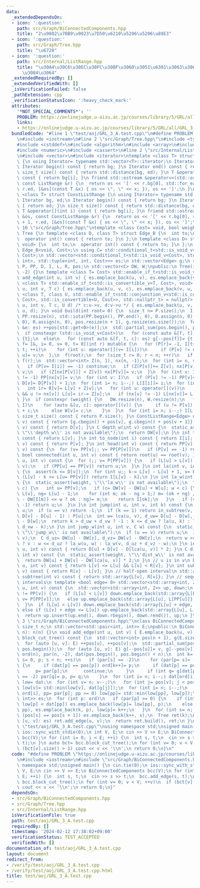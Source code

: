 ```yaml
---
data:
  _extendedDependsOn:
  - icon: ':question:'
    path: src/Graph/BiConnectedComponents.hpp
    title: "2\u9802\u70B9\u9023\u7D50\u6210\u5206\u5206\u89E3"
  - icon: ':question:'
    path: src/Graph/Tree.hpp
    title: "\u6728"
  - icon: ':question:'
    path: src/Internal/ListRange.hpp
    title: "\u30A4\u30C6\u30EC\u30FC\u30BF\u3060\u3051\u6301\u3063\u3066\u304A\u304F\
      \u3084\u3064"
  _extendedRequiredBy: []
  _extendedVerifiedWith: []
  _isVerificationFailed: false
  _pathExtension: cpp
  _verificationStatusIcon: ':heavy_check_mark:'
  attributes:
    '*NOT_SPECIAL_COMMENTS*': ''
    PROBLEM: https://onlinejudge.u-aizu.ac.jp/courses/library/5/GRL/all/GRL_3_A
    links:
    - https://onlinejudge.u-aizu.ac.jp/courses/library/5/GRL/all/GRL_3_A
  bundledCode: "#line 1 \"test/aoj/GRL_3_A.test.cpp\"\n#define PROBLEM \"https://onlinejudge.u-aizu.ac.jp/courses/library/5/GRL/all/GRL_3_A\"\
    \n#include <iostream>\n#line 2 \"src/Graph/Tree.hpp\"\n#include <type_traits>\n\
    #include <cstddef>\n#include <algorithm>\n#include <array>\n#include <tuple>\n\
    #include <numeric>\n#include <cassert>\n#line 2 \"src/Internal/ListRange.hpp\"\
    \n#include <vector>\n#include <iterator>\ntemplate <class T> struct ListRange\
    \ {\n using Iterator= typename std::vector<T>::iterator;\n Iterator bg, ed;\n\
    \ Iterator begin() const { return bg; }\n Iterator end() const { return ed; }\n\
    \ size_t size() const { return std::distance(bg, ed); }\n T &operator[](int i)\
    \ const { return bg[i]; }\n friend std::ostream &operator<<(std::ostream &os,\
    \ const ListRange &r) {\n  return os << '[' << r.bg[0], std::for_each(r.bg + 1,\
    \ r.ed, [&os](const T &x) { os << \", \" << x; }), os << ']';\n }\n};\ntemplate\
    \ <class T> struct ConstListRange {\n using Iterator= typename std::vector<T>::const_iterator;\n\
    \ Iterator bg, ed;\n Iterator begin() const { return bg; }\n Iterator end() const\
    \ { return ed; }\n size_t size() const { return std::distance(bg, ed); }\n const\
    \ T &operator[](int i) const { return bg[i]; }\n friend std::ostream &operator<<(std::ostream\
    \ &os, const ConstListRange &r) {\n  return os << '[' << r.bg[0], std::for_each(r.bg\
    \ + 1, r.ed, [&os](const T &x) { os << \", \" << x; }), os << ']';\n }\n};\n#line\
    \ 10 \"src/Graph/Tree.hpp\"\ntemplate <class Cost= void, bool weight= false> class\
    \ Tree {\n template <class D, class T> struct Edge_B {\n  int to;\n  T cost;\n\
    \  operator int() const { return to; }\n };\n template <class D> struct Edge_B<D,\
    \ void> {\n  int to;\n  operator int() const { return to; }\n };\n using Edge=\
    \ Edge_B<void, Cost>;\n using C= std::conditional_t<std::is_void_v<Cost>, std::nullptr_t,\
    \ Cost>;\n std::vector<std::conditional_t<std::is_void_v<Cost>, std::pair<int,\
    \ int>, std::tuple<int, int, Cost>>> es;\n std::vector<Edge> g;\n std::vector<int>\
    \ P, PP, D, I, L, R, pos;\n std::vector<C> DW, W;\npublic:\n Tree(int n): P(n,\
    \ -2) {}\n template <class T= Cost> std::enable_if_t<std::is_void_v<T>, void>\
    \ add_edge(int u, int v) { es.emplace_back(u, v), es.emplace_back(v, u); }\n template\
    \ <class T> std::enable_if_t<std::is_convertible_v<T, Cost>, void> add_edge(int\
    \ u, int v, T c) { es.emplace_back(u, v, c), es.emplace_back(v, u, c); }\n template\
    \ <class T, class U, std::enable_if_t<std::conjunction_v<std::is_convertible<T,\
    \ Cost>, std::is_convertible<U, Cost>>, std::nullptr_t> = nullptr> void add_edge(int\
    \ u, int v, T c, U d) /* c:u->v, d:v->u */ { es.emplace_back(u, v, c), es.emplace_back(v,\
    \ u, d); }\n void build(int root= 0) {\n  size_t n= P.size();\n  I.resize(n),\
    \ PP.resize(n), std::iota(PP.begin(), PP.end(), 0), D.assign(n, 0), L.assign(n,\
    \ 0), R.assign(n, 0), pos.resize(n + 1), g.resize(es.size());\n  for (const auto\
    \ &e: es) ++pos[std::get<0>(e)];\n  std::partial_sum(pos.begin(), pos.end(), pos.begin());\n\
    \  if constexpr (std::is_void_v<Cost>)\n   for (const auto &[f, t]: es) g[--pos[f]]=\
    \ {t};\n  else\n   for (const auto &[f, t, c]: es) g[--pos[f]]= {t, c};\n  auto\
    \ f= [&, i= 0, v= 0, t= 0](int r) mutable {\n   for (P[r]= -1, I[t++]= r; i <\
    \ t; ++i)\n    for (int u: operator[](v= I[i]))\n     if (P[v] != u) P[I[t++]=\
    \ u]= v;\n  };\n  f(root);\n  for (size_t r= 0; r < n; ++r)\n   if (P[r] == -2)\
    \ f(r);\n  std::vector<int> Z(n, 1), nx(n, -1);\n  for (int i= n, v; i--;) {\n\
    \   if (P[v= I[i]] == -1) continue;\n   if (Z[P[v]]+= Z[v]; nx[P[v]] == -1) nx[P[v]]=\
    \ v;\n   if (Z[nx[P[v]]] < Z[v]) nx[P[v]]= v;\n  }\n  for (int v: I)\n   if (nx[v]\
    \ != -1) PP[nx[v]]= v;\n  for (int v: I)\n   if (P[v] != -1) PP[v]= PP[PP[v]],\
    \ D[v]= D[P[v]] + 1;\n  for (int i= n; i--;) L[I[i]]= i;\n  for (int v: I) {\n\
    \   int ir= R[v]= L[v] + Z[v];\n   for (int u: operator[](v))\n    if (u != P[v]\
    \ && u != nx[v]) L[u]= ir-= Z[u];\n   if (nx[v] != -1) L[nx[v]]= L[v] + 1;\n \
    \ }\n  if constexpr (weight) {\n   DW.resize(n), W.resize(n);\n   for (int v:\
    \ I)\n    for (auto &[u, c]: operator[](v)) {\n     if (u != P[v]) DW[u]= DW[v]\
    \ + c;\n     else W[v]= c;\n    }\n  }\n  for (int i= n; i--;) I[L[i]]= i;\n }\n\
    \ size_t size() const { return P.size(); }\n ConstListRange<Edge> operator[](int\
    \ v) const { return {g.cbegin() + pos[v], g.cbegin() + pos[v + 1]}; }\n int depth(int\
    \ v) const { return D[v]; }\n C depth_w(int v) const {\n  static_assert(weight,\
    \ \"\\'depth_w\\' is not available\");\n  return DW[v];\n }\n int to_seq(int v)\
    \ const { return L[v]; }\n int to_node(int i) const { return I[i]; }\n int parent(int\
    \ v) const { return P[v]; }\n int head(int v) const { return PP[v]; }\n int root(int\
    \ v) const {\n  for (v= PP[v];; v= PP[P[v]])\n   if (P[v] == -1) return v;\n }\n\
    \ bool connected(int u, int v) const { return root(u) == root(v); }\n int lca(int\
    \ u, int v) const {\n  for (;; v= P[PP[v]]) {\n   if (L[u] > L[v]) std::swap(u,\
    \ v);\n   if (PP[u] == PP[v]) return u;\n  }\n }\n int la(int v, int k) const\
    \ {\n  assert(k <= D[v]);\n  for (int u;; k-= L[v] - L[u] + 1, v= P[u])\n   if\
    \ (L[v] - k >= L[u= PP[v]]) return I[L[v] - k];\n }\n int la_w(int v, C w) const\
    \ {\n  static_assert(weight, \"\\'la_w\\' is not available\");\n  for (C c;; w-=\
    \ c) {\n   int u= PP[v];\n   if (c= DW[v] - DW[u] + W[u]; w < c) {\n    int ok=\
    \ L[v], ng= L[u] - 1;\n    for (int m; ok - ng > 1;) m= (ok + ng) / 2, (DW[v]\
    \ - DW[I[m]] <= w ? ok : ng)= m;\n    return I[ok];\n   }\n   if (v= P[u]; v ==\
    \ -1) return u;\n  }\n }\n int jump(int u, int v, int k) const {\n  if (!k) return\
    \ u;\n  if (u == v) return -1;\n  if (k == 1) return in_subtree(v, u) ? la(v,\
    \ D[v] - D[u] - 1) : P[u];\n  int w= lca(u, v), d_uw= D[u] - D[w], d_vw= D[v]\
    \ - D[w];\n  return k > d_uw + d_vw ? -1 : k <= d_uw ? la(u, k) : la(v, d_uw +\
    \ d_vw - k);\n }\n int jump_w(int u, int v, C w) const {\n  static_assert(weight,\
    \ \"\\'jump_w\\' is not available\");\n  if (u == v) return u;\n  int z= lca(u,\
    \ v);\n  C d_uz= DW[u] - DW[z], d_vz= DW[v] - DW[z];\n  return w >= d_uz + d_vz\
    \ ? v : w <= d_uz ? la_w(u, w) : la_w(v, d_uz + d_vz - w);\n }\n int dist(int\
    \ u, int v) const { return D[u] + D[v] - D[lca(u, v)] * 2; }\n C dist_w(int u,\
    \ int v) const {\n  static_assert(weight, \"\\'dist_w\\' is not available\");\n\
    \  return DW[u] + DW[v] - DW[lca(u, v)] * 2;\n }\n // u is in v\n bool in_subtree(int\
    \ u, int v) const { return L[v] <= L[u] && L[u] < R[v]; }\n int subtree_size(int\
    \ v) const { return R[v] - L[v]; }\n // half-open interval\n std::array<int, 2>\
    \ subtree(int v) const { return std::array{L[v], R[v]}; }\n // sequence of closed\
    \ intervals\n template <bool edge= 0> std::vector<std::array<int, 2>> path(int\
    \ u, int v) const {\n  std::vector<std::array<int, 2>> up, down;\n  while (PP[u]\
    \ != PP[v]) {\n   if (L[u] < L[v]) down.emplace_back(std::array{L[PP[v]], L[v]}),\
    \ v= P[PP[v]];\n   else up.emplace_back(std::array{L[u], L[PP[u]]}), u= P[PP[u]];\n\
    \  }\n  if (L[u] < L[v]) down.emplace_back(std::array{L[u] + edge, L[v]});\n \
    \ else if (L[v] + edge <= L[u]) up.emplace_back(std::array{L[u], L[v] + edge});\n\
    \  return up.insert(up.end(), down.rbegin(), down.rend()), up;\n }\n};\n#line\
    \ 3 \"src/Graph/BiConnectedComponents.hpp\"\nclass BiConnectedComponents {\n const\
    \ size_t n;\n std::vector<std::pair<int, int>> E;\npublic:\n BiConnectedComponents(int\
    \ n): n(n) {}\n void add_edge(int u, int v) { E.emplace_back(u, v); }\n Tree<void>\
    \ block_cut_tree() const {\n  std::vector<int> pos(n + 1), g(E.size() * 2);\n\
    \  for (auto [u, v]: E) ++pos[u], ++pos[v];\n  std::partial_sum(pos.begin(), pos.end(),\
    \ pos.begin());\n  for (auto [u, v]: E) g[--pos[u]]= v, g[--pos[v]]= u;\n  std::vector<int>\
    \ ord(n), par(n, -2), dat(pos.begin(), pos.begin() + n);\n  int k= 0;\n  for (int\
    \ s= 0, p; s < n; ++s)\n   if (par[s] == -2)\n    for (par[p= s]= -1; p >= 0;)\
    \ {\n     if (dat[p] == pos[p]) ord[k++]= p;\n     if (dat[p] == pos[p + 1]) {\n\
    \      p= par[p];\n      continue;\n     }\n     if (int q= g[dat[p]++]; par[q]\
    \ == -2) par[q]= p, p= q;\n    }\n  for (int i= n; i--;) dat[ord[i]]= i;\n  auto\
    \ low= dat;\n  for (int v= n; v--;)\n   for (int j= pos[v]; j < pos[v + 1]; ++j)\
    \ low[v]= std::min(low[v], dat[g[j]]);\n  for (int i= n; i--;)\n   if (int p=\
    \ ord[i], pp= par[p]; pp >= 0) low[pp]= std::min(low[pp], low[p]);\n  std::vector<std::pair<int,\
    \ int>> es;\n  for (int p: ord)\n   if (par[p] >= 0) {\n    if (int pp= par[p];\
    \ low[p] < dat[pp]) es.emplace_back(low[p]= low[pp], p);\n    else es.emplace_back(k,\
    \ pp), es.emplace_back(k, p), low[p]= k++;\n   }\n  for (int s= n; s--;)\n   if\
    \ (pos[s] == pos[s + 1]) es.emplace_back(k++, s);\n  Tree ret(k);\n  for (auto\
    \ [u, v]: es) ret.add_edge(u, v);\n  return ret.build(), ret;\n }\n};\n#line 4\
    \ \"test/aoj/GRL_3_A.test.cpp\"\nusing namespace std;\nsigned main() {\n cin.tie(0);\n\
    \ ios::sync_with_stdio(0);\n int V, E;\n cin >> V >> E;\n BiConnectedComponents\
    \ bcc(V);\n for (int i= 0; i < E; ++i) {\n  int s, t;\n  cin >> s >> t;\n  bcc.add_edge(s,\
    \ t);\n }\n auto bct= bcc.block_cut_tree();\n for (int v= 0; v < V; ++v)\n  if\
    \ (bct[v].size() > 1) cout << v << '\\n';\n return 0;\n}\n"
  code: "#define PROBLEM \"https://onlinejudge.u-aizu.ac.jp/courses/library/5/GRL/all/GRL_3_A\"\
    \n#include <iostream>\n#include \"src/Graph/BiConnectedComponents.hpp\"\nusing\
    \ namespace std;\nsigned main() {\n cin.tie(0);\n ios::sync_with_stdio(0);\n int\
    \ V, E;\n cin >> V >> E;\n BiConnectedComponents bcc(V);\n for (int i= 0; i <\
    \ E; ++i) {\n  int s, t;\n  cin >> s >> t;\n  bcc.add_edge(s, t);\n }\n auto bct=\
    \ bcc.block_cut_tree();\n for (int v= 0; v < V; ++v)\n  if (bct[v].size() > 1)\
    \ cout << v << '\\n';\n return 0;\n}"
  dependsOn:
  - src/Graph/BiConnectedComponents.hpp
  - src/Graph/Tree.hpp
  - src/Internal/ListRange.hpp
  isVerificationFile: true
  path: test/aoj/GRL_3_A.test.cpp
  requiredBy: []
  timestamp: '2024-02-12 17:38:02+09:00'
  verificationStatus: TEST_ACCEPTED
  verifiedWith: []
documentation_of: test/aoj/GRL_3_A.test.cpp
layout: document
redirect_from:
- /verify/test/aoj/GRL_3_A.test.cpp
- /verify/test/aoj/GRL_3_A.test.cpp.html
title: test/aoj/GRL_3_A.test.cpp
---
```

